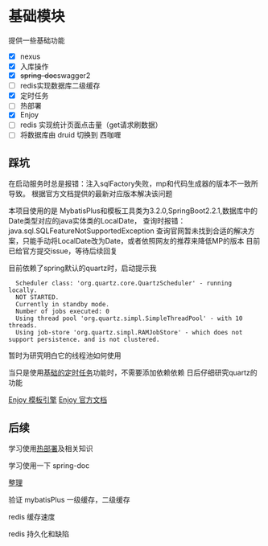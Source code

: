 # 基础模块

提供一些基础功能
- [X] nexus
- [X] 入库操作
- [X] ~~spring-doc~~swagger2
- [ ] redis实现数据库二级缓存
- [X] 定时任务
- [ ] 热部署
- [X] Enjoy
- [ ] redis 实现统计页面点击量（get请求刷数据）
- [ ] 将数据库由 druid 切换到 西咖喱

## 踩坑
在启动服务时总是报错：注入sqlFactory失败，mp和代码生成器的版本不一致所导致。
根据官方文档提供的最新对应版本解决该问题

本项目使用的是 MybatisPlus和模板工具类为3.2.0,SpringBoot2.2.1,数据库中的Date类型对应的java实体类的LocalDate，
查询时报错：java.sql.SQLFeatureNotSupportedException
查询官网暂未找到合适的解决方案，只能手动将LocalDate改为Date，或者依照网友的推荐来降低MP的版本
目前已给官方提交issue，等待后续回复

目前依赖了spring默认的quartz时，启动提示我
```
  Scheduler class: 'org.quartz.core.QuartzScheduler' - running locally.
  NOT STARTED.
  Currently in standby mode.
  Number of jobs executed: 0
  Using thread pool 'org.quartz.simpl.SimpleThreadPool' - with 10 threads.
  Using job-store 'org.quartz.simpl.RAMJobStore' - which does not support persistence. and is not clustered.
```
暂时为研究明白它的线程池如何使用

当只是使用[基础的定时任务](https://github.com/MrTallon/191130/blob/master/base/src/main/java/com/base/utils/QuartzUtil.java)功能时，不需要添加依赖依赖
日后仔细研究quartz的功能

[Enjoy 模板引擎](http://www.jfinal.com/share/457)
[Enjoy 官方文档](https://www.jfinal.com/doc/6-10)



## 后续

学习使用[热部署](https://www.jdon.com/50644)及相关知识

学习使用一下 spring-doc

[整理](https://blog.csdn.net/vhfdff/article/details/89048334)


验证 mybatisPlus 一级缓存，二级缓存

redis 缓存速度

redis 持久化和缺陷


